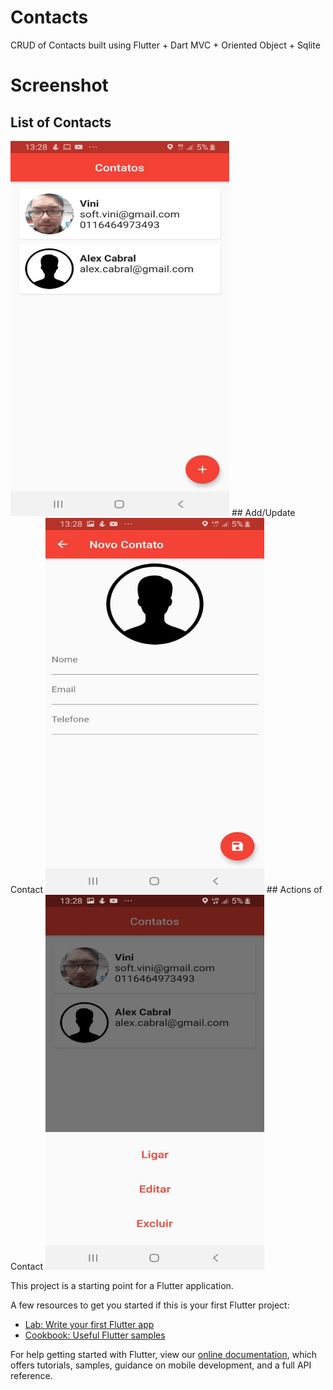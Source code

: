 # Contacts

CRUD of Contacts built using Flutter + Dart MVC + Oriented Object + Sqlite


# Screenshot

## List of Contacts
<img src="https://github.com/ViniciusSilveiraAlves/contacts/blob/master/contact_list.jpeg" width="350" height="600">
## Add/Update Contact
<img src="https://github.com/ViniciusSilveiraAlves/contacts/blob/master/add_contact.jpeg" width="350" height="600">
## Actions of Contact
<img src="https://github.com/ViniciusSilveiraAlves/contacts/blob/master/contact_actions.jpeg" width="350" height="600">


This project is a starting point for a Flutter application.

A few resources to get you started if this is your first Flutter project:

- [Lab: Write your first Flutter app](https://flutter.dev/docs/get-started/codelab)
- [Cookbook: Useful Flutter samples](https://flutter.dev/docs/cookbook)

For help getting started with Flutter, view our
[online documentation](https://flutter.dev/docs), which offers tutorials,
samples, guidance on mobile development, and a full API reference.
